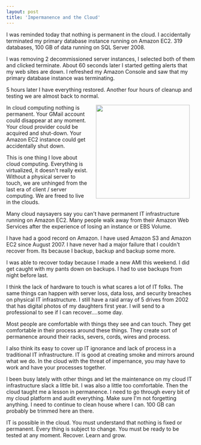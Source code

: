 ```yaml
---
layout: post
title: 'Impermanence and the Cloud'
---
```

I was reminded today that nothing is permanent in the cloud. I accidentally terminated my primary database instance running on Amazon EC2. 319 databases, 100 GB of data running on SQL Server 2008.<p></p>
I was removing 2 decommissioned server instances, I selected both of them and clicked terminate. About 60 seconds later I started getting alerts that my web sites are down. I refreshed my Amazon Console and saw that my primary database instance was terminating.<p></p>
5 hours later I have everything restored. Another four hours of cleanup and testing we are almost back to normal. <img style="padding: 15px;" title="Cloud Buddha" src="http://tapchisonghuong.com.vn/Image/Image/buddha-cloud.jpg" alt="" width="250" align="right" /><p></p>
In cloud computing nothing is permanent. Your GMail account could disappear at any moment. Your cloud provider could be acquired and shut-down. Your Amazon EC2 instance could get accidentally shut down.<p></p>
This is one thing I love about cloud computing. Everything is virtualized, it doesn't really exist. Without a physical server to touch, we are unhinged from the last era of client / server computing. We are freed to live in the clouds.<p></p>
Many cloud naysayers say you can't have permanent IT infrastructure running on Amazon EC2. Many people walk away from their Amazon Web Services after the experience of losing an instance or EBS Volume.<p></p>
I have had a good record on Amazon. I have used Amazon S3 and Amazon EC2 since August 2007. I have never had a major failure that I couldn't recover from. Its because I backup, backup and backup some more.<p></p>
I was able to recover today because I made a new AMI this weekend. I did get caught with my pants down on backups. I had to use backups from night before last.<p></p>
I think the lack of hardware to touch is what scares a lot of IT folks. The same things can happen with server loss, data loss, and security breaches on physical IT infrastructure. I still have a raid array of 5 drives from 2002 that has digital photos of my daughters first year. I will send to a professional to see if I can recover....some day.<p></p>
Most people are comfortable with things they see and can touch. They get comfortable in their process around these things. They create sort of permanence around their racks, severs, cords, wires and process.<p></p>
I also think its easy to cover up IT ignorance and lack of process in a traditional IT infrastructure. IT is good at creating smoke and mirrors around what we do. In the cloud with the threat of impernance, you may have to work and have your processes together.<p></p>
I been busy lately with other things and let the maintenance on my cloud IT infrastructure slack a little bit. I was also a little too comfortable. Then the cloud taught me a lesson in permanence. I need to go through every bit of my cloud platform and audit everything. Make sure I'm not forgetting anything. I need to continue to clean house where I can. 100 GB can probably be trimmed here an there.<p></p>
IT is possible in the cloud. You must understand that nothing is fixed or permanent. Every thing  is subject to change. You must be ready to be tested at any moment. Recover. Learn and grow.